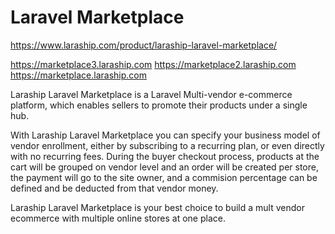 # Laravel Marketplace

https://www.laraship.com/product/laraship-laravel-marketplace/

https://marketplace3.laraship.com
https://marketplace2.laraship.com
https://marketplace.laraship.com

Laraship Laravel Marketplace is a Laravel Multi-vendor e-commerce platform, which enables sellers to promote their products under a single hub.

With Laraship Laravel Marketplace you can specify your business model of vendor enrollment, either by subscribing to a recurring plan, or even directly with no recurring fees.
During the buyer checkout process,  products at the cart will be grouped on vendor level and an order will be created per store, the payment will go to the site owner, and a commision percentage can be defined and be deducted from that vendor money.

Laraship Laravel Marketplace is your best choice to build a mult vendor ecommerce with multiple online stores at one place.
